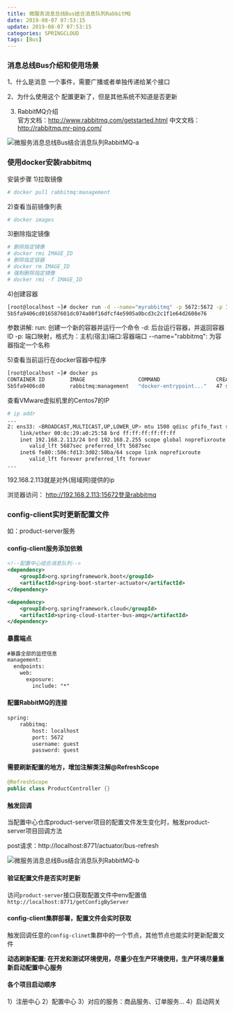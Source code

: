 ```yaml
---
title: 微服务消息总线Bus结合消息队列RabbitMQ
date: 2019-08-07 07:53:15
update: 2019-08-07 07:53:15
categories: SPRINGCLOUD
tags: [Bus]
---
```


### 消息总线Bus介绍和使用场景

1、什么是消息
一个事件，需要广播或者单独传递给某个接口

2、为什么使用这个
配置更新了，但是其他系统不知道是否更新
		
3. RabbitMQ介绍	
官方文档：http://www.rabbitmq.com/getstarted.html
中文文档：http://rabbitmq.mr-ping.com/

<!-- more -->

![微服务消息总线Bus结合消息队列RabbitMQ-a](https://volc1612.gitee.io/blog/images/微服务消息总线Bus结合消息队列RabbitMQ/微服务消息总线Bus结合消息队列RabbitMQ-a.png)

### 使用docker安装rabbitmq

安装步骤
1)拉取镜像

```bash
# docker pull rabbitmq:management
```
2)查看当前镜像列表

```bash
# docker images
```
3)删除指定镜像

```bash
# 删除指定镜像
# docker rmi IMAGE_ID
# 删除指定容器
# docker rm IMAGE_ID
# 强制删除指定镜像
# docker rmi -f IMAGE_ID
```

4)创建容器

```bash
[root@localhost ~]# docker run -d --name="myrabbitmq" -p 5672:5672 -p 15672:15672 rabbitmq:management
5b5fa9406cd016587601dc074a00f16dfcf4e5905a0bcd3c2c1f1e64d2608e76
```

参数讲解: 
run: 创建一个新的容器并运行一个命令
-d: 后台运行容器，并返回容器ID
-p: 端口映射，格式为：主机(宿主)端口:容器端口
--name="rabbitmq": 为容器指定一个名称

5)查看当前运行在docker容器中程序

```bash
[root@localhost ~]# docker ps
CONTAINER ID        IMAGE                 COMMAND                  CREATED             STATUS              PORTS                                                                                        NAMES
5b5fa9406cd0        rabbitmq:management   "docker-entrypoint..."   47 seconds ago      Up 46 seconds       4369/tcp, 5672/tcp, 0.0.0.0:5671->5671/tcp, 15671/tcp, 25672/tcp, 0.0.0.0:15672->15672/tcp   myrabbitmq
```

查看VMware虚拟机里的Centos7的IP

```bash
# ip addr
...
2: ens33: <BROADCAST,MULTICAST,UP,LOWER_UP> mtu 1500 qdisc pfifo_fast state UP group default qlen 1000
    link/ether 00:0c:29:a0:25:58 brd ff:ff:ff:ff:ff:ff
    inet 192.168.2.113/24 brd 192.168.2.255 scope global noprefixroute dynamic ens33
       valid_lft 5687sec preferred_lft 5687sec
    inet6 fe80::506:fd13:3d02:50ba/64 scope link noprefixroute 
       valid_lft forever preferred_lft forever
...
```
192.168.2.113就是对外(局域网)提供的ip

浏览器访问： http://192.168.2.113:15672登录rabbitmq

### config-client实时更新配置文件

如：product-server服务

#### config-client服务添加依赖

```xml
<!--配置中心结合消息队列-->
<dependency>
    <groupId>org.springframework.boot</groupId>
    <artifactId>spring-boot-starter-actuator</artifactId>
</dependency>

<dependency>
    <groupId>org.springframework.cloud</groupId>
    <artifactId>spring-cloud-starter-bus-amqp</artifactId>
</dependency>
```

#### 暴露端点

```xml
#暴露全部的监控信息
management:
  endpoints:
    web:
      exposure:
        include: "*"
```

#### 配置RabbitMQ的连接

```xml
spring:
    rabbitmq:
        host: localhost
        port: 5672
        username: guest
        password: guest
```

#### 需要刷新配置的地方，增加注解类注解@RefreshScope

```java
@RefreshScope
public class ProductController {}
```

#### 触发回调

当配置中心仓库product-server项目的配置文件发生变化时，触发product-server项目回调方法

post请求：http://localhost:8771/actuator/bus-refresh

![微服务消息总线Bus结合消息队列RabbitMQ-b](https://volc1612.gitee.io/blog/images/微服务消息总线Bus结合消息队列RabbitMQ/微服务消息总线Bus结合消息队列RabbitMQ-b.png)

#### 验证配置文件是否实时更新

访问`product-server`接口获取配置文件中env配置值
`http://localhost:8771/getConfigByServer`

#### config-client集群部署，配置文件会实时获取

触发回调任意的`config-clinet`集群中的一个节点，其他节点也能实时更新配置文件

**动态刷新配置: 在开发和测试环境使用，尽量少在生产环境使用，生产环境尽量重新启动配置中心服务**


#### 各个项目启动顺序

1）注册中心
2）配置中心
3）对应的服务：商品服务、订单服务...
4）启动网关